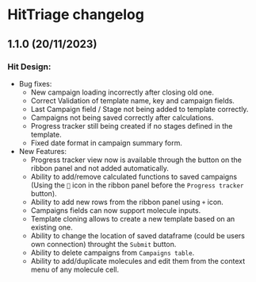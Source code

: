 # HitTriage changelog

## 1.1.0 (20/11/2023)

### Hit Design:
* Bug fixes:
    * New campaign loading incorrectly after closing old one.
    * Correct Validation of template name, key and campaign fields.
    * Last Campaign field / Stage not being added to template correctly.
    * Campaigns not being saved correctly after calculations.
    * Progress tracker still being created if no stages defined in the template.
    * Fixed date format in campaign summary form.
* New Features:
    * Progress tracker view now is available through the button on the ribbon panel and not added automatically.
    * Ability to add/remove calculated functions to saved campaigns (Using the `🔧` icon in the ribbon panel before the `Progress tracker` button).
    * Ability to add new rows from the ribbon panel using `+` icon. 
    * Campaigns fields can now support molecule inputs.
    * Template cloning allows to create a new template based on an existing one.
    * Ability to change the location of saved dataframe (could be users own connection) throught the `Submit` button.
    * Ability to delete campaigns from `Campaigns table`.
    * Ability to add/duplicate molecules and edit them from the context menu of any molecule cell.

